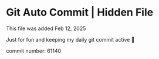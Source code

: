 # Git Auto Commit | Hidden File

This file was added Feb 12, 2025

Just for fun and keeping my daily git commit active 🤪

commit number: 61140

